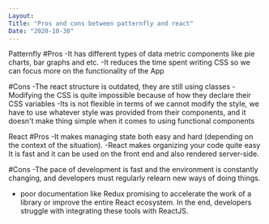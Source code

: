 ```yaml
---
Layout:
Title: "Pros and cons between patternfly and react"
Date: "2020-10-30"
---
```


Patternfly
#Pros
-It has different types of data metric components like pie charts, bar graphs and etc.
-It reduces the time spent writing CSS so we can focus more on the functionality of the App 

#Cons
-The react structure is outdated, they are still using classes
-Modifying the CSS is quite impossible because of how they declare their CSS variables
-Its is not flexible in terms of we cannot modify the style, we have to use whatever style was provided from their components, and it doesn't make thing simple when it comes to using functional components

React
#Pros
-It makes managing state both easy and hard (depending on the context of the situation).
-React makes organizing your code quite easy
It is fast and it can be used on the front end and also rendered server-side.

#Cons
-The pace of development is fast and the environment is constantly changing, and developers must regularly relearn new ways of doing things. 
- poor documentation like Redux promising to accelerate the work of a library or improve the entire React ecosystem. In the end, developers struggle with integrating these tools with ReactJS.